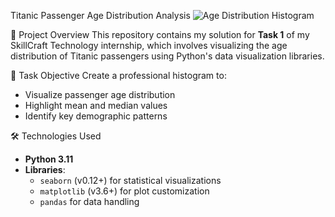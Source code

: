 Titanic Passenger Age Distribution Analysis
![Age Distribution Histogram](age_distribution.png)

📌 Project Overview
This repository contains my solution for **Task 1** of my SkillCraft Technology internship, which involves visualizing the age distribution of Titanic passengers using Python's data visualization libraries.

🎯 Task Objective
Create a professional histogram to:
- Visualize passenger age distribution
- Highlight mean and median values
- Identify key demographic patterns

🛠️ Technologies Used
- **Python 3.11**
- **Libraries**:
  - `seaborn` (v0.12+) for statistical visualizations
  - `matplotlib` (v3.6+) for plot customization
  - `pandas` for data handling
